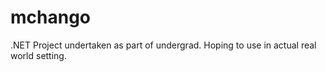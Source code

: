 # mchango
.NET Project undertaken as part of undergrad. Hoping to use in actual real world setting.
